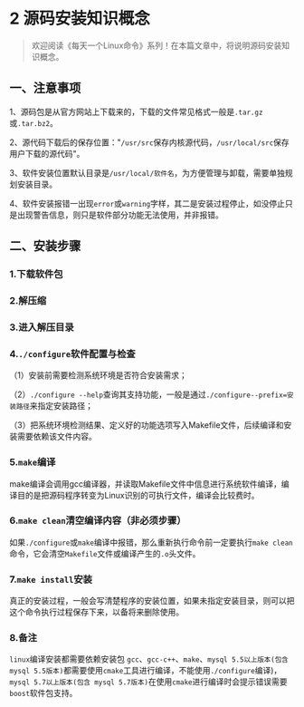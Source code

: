 # 2 源码安装知识概念



> 欢迎阅读《每天一个Linux命令》系列！在本篇文章中，将说明源码安装知识概念。
>

## 一、注意事项

1、源码包是从官方网站上下载来的，下载的文件常见格式一般是`.tar.gz`或`.tar.bz2`。

2、源代码下载后的保存位置："`/usr/src`保存内核源代码，`/usr/local/src`保存用户下载的源代码"。

3、软件安装位置默认目录是`/usr/local/软件名`，为方便管理与卸载，需要单独规划安装目录。

4、软件安装报错一出现`error`或`warning`字样，其二是安装过程停止，如没停止只是出现警告信息，则只是软件部分功能无法使用，并非报错。



## 二、安装步骤

### 1.下载软件包

### 2.解压缩

### 3.进入解压目录

### 4.`./configure`软件配置与检查

（1）安装前需要检测系统环境是否符合安装需求；

（2）`./configure --help`查询其支持功能，一般是通过`./configure--prefix=安装路径`来指定安装路径；

（3）把系统环境检测结果、定义好的功能选项写入Makefile文件，后续编译和安装需要依赖该文件内容。

### 5.`make`编译

make编译会调用gcc编译器，并读取Makefile文件中信息进行系统软件编译，编译目的是把源码程序转变为Linux识别的可执行文件，编译会比较费时。

### 6.`make clean`清空编译内容（非必须步骤）

如果`./configure`或`make`编译中报错，那么重新执行命令前一定要执行`make clean`命令，它会清空`Makefile`文件或编译产生的`.o`头文件。

### 7.`make install`安装

真正的安装过程，一般会写清楚程序的安装位置，如果未指定安装目录，则可以把这个命令执行过程保存下来，以备将来删除使用。

### 8.备注

`linux`编译安装都需要依赖安装包 `gcc`、`gcc-c++`、`make`、`mysql 5.5以上版本(包含mysql 5.5版本)`都需要使用`cmake`工具进行编译，不能使用`./configure`编译)，`mysql 5.7以上版本(包含 mysql 5.7版本)`在使用`cmake`进行编译时会提示错误需要`boost`软件包支持。